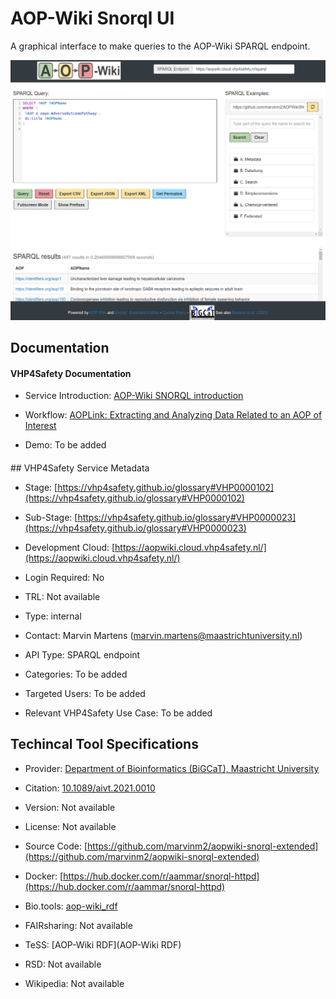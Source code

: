 <script>
  async function fetchGlossaryData() {
    try {
      const response = await fetch('https://raw.githubusercontent.com/VHP4Safety/glossary/refs/heads/main/glossary.ttl');
      const text = await response.text();
      const namespace = 'https://vhp4safety.github.io/glossary#';
      const glossaryData = {};

      // Parse Turtle format using regular expressions
      const lines = text.split('\n');
      let currentSubject = null;
      let currentData = {};

      for (const line of lines) {
        const trimmed = line.trim();
        
        // Skip comments and empty lines
        if (trimmed.startsWith('#') || trimmed === '') continue;
        
        // Check for new subject (IRI)
        const subjectMatch = trimmed.match(/<([^>]+)>/);
        if (subjectMatch && subjectMatch[1].startsWith(namespace)) {
          // Save previous subject if it exists
          if (currentSubject) {
            const id = currentSubject.replace(namespace, '');
            glossaryData[id] = currentData;
          }
          
          currentSubject = subjectMatch[1];
          currentData = { label: 'Not available', description: 'Not available' };
        }
        
        // Extract rdfs:label
        const labelMatch = trimmed.match(/rdfs:label\s+"([^"]+)"/);
        if (labelMatch && currentSubject) {
          currentData.label = labelMatch[1];
        }
        
        // Extract dc:description
        const descMatch = trimmed.match(/dc:description\s+"([^"]+)"/);
        if (descMatch && currentSubject) {
          currentData.description = descMatch[1];
        }
      }
      
      // Don't forget the last subject
      if (currentSubject) {
        const id = currentSubject.replace(namespace, '');
        glossaryData[id] = currentData;
      }

      return glossaryData;
    } catch (error) {
      console.error('Error fetching glossary data:', error);
      return {};
    }
  }

  async function initGlossaryButtons() {
    const glossaryData = await fetchGlossaryData();
    document.querySelectorAll('a[href^="https://vhp4safety.github.io/glossary#"]').forEach(link => {
      const id = link.href.replace('https://vhp4safety.github.io/glossary#', '');
      if (glossaryData[id]) {
        const button = document.createElement('button');
        button.textContent = 'ℹ️';
        button.style.marginLeft = '5px';
        button.onclick = () => {
          alert(`Title: ${id}\nLabel: ${glossaryData[id].label}\nDescription: ${glossaryData[id].description}`);
        };
        link.parentNode.insertBefore(button, link.nextSibling);
      }
    });
  }

  document.addEventListener('DOMContentLoaded', initGlossaryButtons);
</script>

# AOP-Wiki Snorql UI

<!--- This file is autogenerated. Edit aopwiki.json to make changes in this page. --->

A graphical interface to make queries to the AOP-Wiki SPARQL endpoint.

![AOP-Wiki Snorql UI logo](https://raw.githubusercontent.com/VHP4Safety/cloud/main/docs/service/aopwiki.png)

## Documentation

#### VHP4Safety Documentation

* Service Introduction: [AOP-Wiki SNORQL introduction](https://docs.vhp4safety.nl/en/latest/tutorials/aopwiki/aopwiki.html)

* Workflow: [AOPLink: Extracting and Analyzing Data Related to an AOP of Interest](https://docs.vhp4safety.nl/en/latest/tutorials/aoplink/aoplink.html)

* Demo: To be added

<h4 id='tess-widget-materials-header'></h4>

<div id='tess-widget-materials-list' class='tess-widget tess-widget-list'></div>
<script>
  function initTeSSWidgets() {
    var query = 'aopwiki';
    if (query.trim() != '') {
      TessWidget.Materials(document.getElementById('tess-widget-materials-list'),
                           'SimpleList',
                           {
                             opts: {
                               enableSearch: false
                             },
                             params: {
                               pageSize: 5,
                               q: query
                             }
                           });
      document.getElementById('tess-widget-materials-header').innerHTML = 'Documentation from ELIXIR TeSS'
    }
}
</script>
<script async='' defer='' src='https://elixirtess.github.io/TeSS_widgets/components/js/tess-widget-standalone.js' onload='initTeSSWidgets()'></script>
## VHP4Safety Service Metadata

* Stage: [https://vhp4safety.github.io/glossary#VHP0000102](https://vhp4safety.github.io/glossary#VHP0000102)

* Sub-Stage: [https://vhp4safety.github.io/glossary#VHP0000023](https://vhp4safety.github.io/glossary#VHP0000023)

* Development Cloud: [https://aopwiki.cloud.vhp4safety.nl/](https://aopwiki.cloud.vhp4safety.nl/)

* Login Required: No

* TRL: Not available

* Type: internal

* Contact: Marvin Martens (marvin.martens@maastrichtuniversity.nl)

* API Type: SPARQL endpoint

* Categories: To be added

* Targeted Users: To be added

* Relevant VHP4Safety Use Case: To be added

## Techincal Tool Specifications

* Provider: [Department of Bioinformatics (BiGCaT), Maastricht University](https://www.maastrichtuniversity.nl/research/bioinformatics)

* Citation: [10.1089/aivt.2021.0010](https://doi.org/10.1089/aivt.2021.0010)

* Version: Not available

* License: Not available

* Source Code: [https://github.com/marvinm2/aopwiki-snorql-extended](https://github.com/marvinm2/aopwiki-snorql-extended)

* Docker: [https://hub.docker.com/r/aammar/snorql-httpd](https://hub.docker.com/r/aammar/snorql-httpd)

* Bio.tools: [aop-wiki_rdf](aop-wiki_rdf)

* FAIRsharing: Not available

* TeSS: [AOP-Wiki RDF](AOP-Wiki RDF)

* RSD: Not available

* Wikipedia: Not available

<script type="application/ld+json">
  {
    "@context": "https://schema.org/",
    "@type": "SoftwareApplication",
    "http://purl.org/dc/terms/conformsTo": {
      "@type": "CreativeWork", "@id": "https://bioschemas.org/profiles/ComputationalTool/1.0-RELEASE"
    },
    "@id" : "https://vhp4safety.github.io/cloud/service/aopwiki",
    "name": "AOP-Wiki Snorql UI",
    "description": "A graphical interface to make queries to the AOP-Wiki SPARQL endpoint.",
    "url": "https://aopwiki.cloud.vhp4safety.nl/"
  }
</script>
